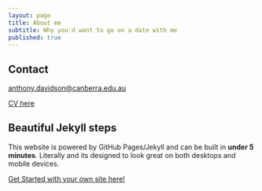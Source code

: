 ```yaml
---
layout: page
title: About me
subtitle: Why you'd want to go on a date with me
published: true
---
```

## Contact

anthony.davidson@canberra.edu.au

[CV here](/cv2021/)

## Beautiful Jekyll steps

This website is powered by GitHub Pages/Jekyll and can be built in <strong>under 5 minutes</strong>. Literally and its designed to look great on both desktops and mobile devices.

[Get Started with your own site here!](https://github.com/daattali/beautiful-jekyll#readme)